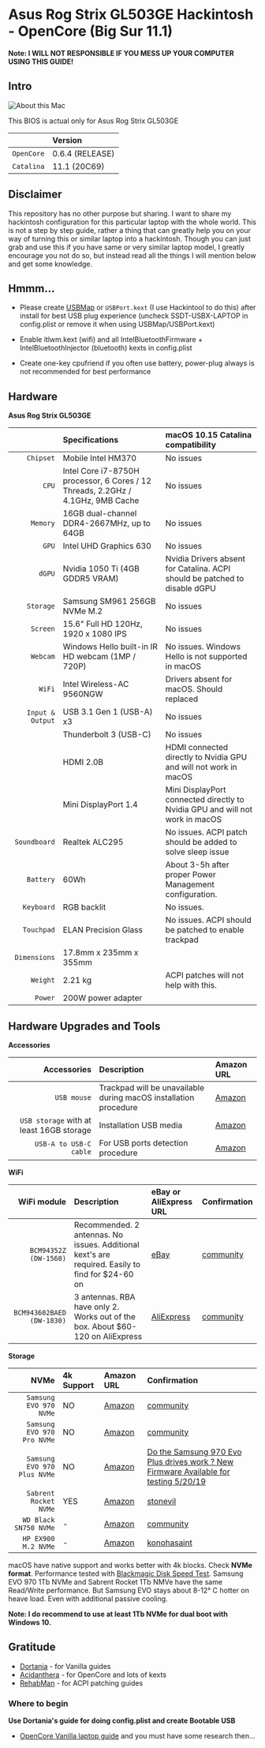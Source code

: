 # Asus Rog Strix GL503GE Hackintosh - OpenCore (Big Sur 11.1)
**Note: I WILL NOT RESPONSIBLE IF YOU MESS UP YOUR COMPUTER USING THIS GUIDE!**

Intro
---

![About this Mac](https://github.com/doanhmaple/Razer-Blade-15-Advanced-2018-Hackintosh/raw/master/images/About_Mac.png)

This BIOS is actual only for Asus Rog Strix GL503GE

| | Version |
| ---: | :--- |
| ``OpenCore`` | 0.6.4 (RELEASE) |
| ``Catalina`` | 11.1 (20C69) |

## Disclaimer
This repository has no other purpose but sharing.
I want to share my hackintosh configuration for this particular laptop with the whole world.
This is not a step by step guide, rather a thing that can greatly help you on your way of turning this or similar laptop into a hackintosh.
Though you can just grab and use this if you have same or very similar laptop model, I greatly encourage you not do so, but instead read all the things I will mention below and get some knowledge.

## Hmmm...

* Please create [USBMap](https://github.com/corpnewt/USBMap) or `USBPort.kext` (I use Hackintool to do this) after install for best USB plug experience (uncheck SSDT-USBX-LAPTOP in config.plist or remove it when using USBMap/USBPort.kext)

* Enable itlwm.kext (wifi) and all IntelBluetoothFirmware + IntelBluetoothInjector (bluetooth) kexts in config.plist


* Create one-key cpufriend if you often use battery, power-plug always is not recommended for best performance 


Hardware
---

**Asus Rog Strix GL503GE**

| | Specifications | macOS 10.15 Catalina compatibility |
| ---: | :--- | :--- |
| ``Chipset`` | Mobile Intel HM370 | No issues |
| ``CPU`` | Intel Core i7-8750H processor, 6 Cores / 12 Threads, 2.2GHz / 4.1GHz, 9MB Cache | No issues |
| ``Memory`` | 16GB dual-channel DDR4-2667MHz, up to 64GB | No issues |
| ``GPU`` | Intel UHD Graphics 630 | No issues |
| ``dGPU`` | Nvidia 1050 Ti (4GB GDDR5 VRAM) | Nvidia Drivers absent for Catalina. ACPI should be patched to disable dGPU |
| ``Storage`` | Samsung SM961 256GB NVMe M.2 | No issues  |
| ``Screen`` | 15.6" Full HD 120Hz, 1920 x 1080 IPS |  No issues |
| ``Webcam`` | Windows Hello built-in IR HD webcam (1MP / 720P) |  No issues. Windows Hello is not supported in macOS |
| ``WiFi`` | Intel Wireless-AC 9560NGW | Drivers absent for macOS. Should replaced |
| ``Input & Output`` | USB 3.1 Gen 1 (USB-A) x3 | No issues |
| | Thunderbolt 3 (USB-C) | No issues |
| | HDMI 2.0B | HDMI connected directly to Nvidia GPU and will not work in macOS |
| | Mini DisplayPort 1.4 | Mini DisplayPort connected directly to Nvidia GPU and will not work in macOS |
| ``Soundboard`` | Realtek ALC295 | No issues. ACPI patch should be added to solve sleep issue |
| ``Battery`` | 60Wh | About 3-5h after proper Power Management configuration. |
| ``Keyboard`` | RGB backlit | No issues. |
| ``Touchpad`` | ELAN Precision Glass | No issues. ACPI should be patched to enable trackpad |
| ``Dimensions`` | 17.8mm x 235mm x 355mm | |
| ``Weight`` | 2.21 kg | ACPI patches will not help with this. |
| ``Power`` | 200W power adapter | |

Hardware Upgrades and Tools
---

**Accessories**

| Accessories | Description | Amazon URL |
| ---: | :--- | :--- |
| ``USB mouse`` | Trackpad will be unavailable during macOS installation procedure | [Amazon](https://www.amazon.com/AmazonBasics-3-Button-Wired-Mouse-Black/dp/B005EJH6RW/ref=sr_1_3?keywords=amazon+basic+mouse&qid=1561714362&s=gateway&sr=8-3) |
| ``USB storage`` with at least 16GB storage | Installation USB media | [Amazon](https://www.amazon.com/gp/product/B076GXJJRD/ref=ppx_yo_dt_b_asin_title_o03_s00?ie=UTF8&psc=1) |
| ``USB-A to USB-C cable`` | For USB ports detection procedure | [Amazon](https://www.amazon.com/AmazonBasics-Type-C-Gen1-Female-Adapter/dp/B01GGKYXVE/ref=pd_hpb_a2a_sims_6/130-2479265-2893400?_encoding=UTF8&pd_rd_i=B01GGKYYT0&pd_rd_r=54b9f737-919c-11e9-b9d7-6915ce2a8dc3&pd_rd_w=j9bw6&pd_rd_wg=IVvh1&pf_rd_p=bfc589eb-d865-496f-a10b-5e00902c2113&pf_rd_r=G68JVK6HBAFKEDA75MYY&refRID=G68JVK6HBAFKEDA75MYY&th=1) |


**WiFi**

| WiFi module | Description | eBay or AliExpress URL | Confirmation |
| ---: | :--- | :--- | :--- |
| ``BCM94352Z (DW-1560)`` | Recommended. 2 antennas. No issues. Additional kext's are required. Easily to find for \$24-60 on | [eBay](https://www.ebay.com/sch/i.html?_from=R40&_nkw=BCM94352Z+DW-1560&_sacat=0&rt=nc&LH_BIN=1) | [community](https://osxlatitude.com/forums/topic/11138-inventory-of-supportedunsupported-wireless-cards-2-sierra-catalina/) |
| ``BCM943602BAED (DW-1830)`` | 3 antennas. RBA have only 2. Works out of the box. About \$60-120 on AliExpress | [AliExpress](https://www.aliexpress.com/wholesale?catId=0&initiative_id=SB_20190707194727&SearchText=BCM943602BAED+DW1830&switch_new_app=y) | [community](https://osxlatitude.com/forums/topic/11138-inventory-of-supportedunsupported-wireless-cards-2-sierra-catalina/) |

**Storage**

| NVMe | 4k Support | Amazon URL | Confirmation |
| ---: | :--- | :--- | :--- |
| ``Samsung EVO 970 NVMe`` | NO | [Amazon](https://www.amazon.com/gp/product/B07DB942BT/ref=ppx_yo_dt_b_asin_title_o02_s00?ie=UTF8&psc=1) | [community](https://www.tonymacx86.com) |
| ``Samsung EVO 970 Pro NVMe`` | NO | [Amazon](https://www.amazon.com/Samsung-PCI-Express-Solid-State-V-NAND/dp/B07DFJ3YQR/ref=sr_1_4?keywords=Samsung+970+EVO+Pro&qid=1560233808&s=electronics&sr=1-4) | [community](https://www.tonymacx86.com) |
| ``Samsung EVO 970 Plus NVMe`` | NO | [Amazon](https://www.amazon.com/Samsung-970-EVO-Plus-MZ-V7S1T0B/dp/B07MFZY2F2/ref=sr_1_3?keywords=Samsung+EVO+970+Plus+NVMe&qid=1561343834&s=gateway&sr=8-3) | [Do the Samsung 970 Evo Plus drives work ? New Firmware Available for testing 5/20/19](https://www.tonymacx86.com/threads/do-the-samsung-970-evo-plus-drives-work-new-firmware-available-for-testing-5-20-19.270757/page-13#post-1959914) |
| ``Sabrent Rocket NVMe`` | YES | [Amazon](https://www.amazon.com/gp/product/B07LGF54XR/ref=ppx_yo_dt_b_asin_title_o00_s00?ie=UTF8&psc=1) | [stonevil](https://www.tonymacx86.com/members/stonevil.254235/) |
| ``WD Black SN750 NVMe`` | - | [Amazon](https://www.amazon.com/BLACK-SN750-500GB-Internal-Gaming/dp/B07MQ468S8/ref=sxin_3_ac_d_rm?keywords=wd%2Bblack%2Bnvme&pd_rd_i=B07MH2P5ZD&pd_rd_r=0be71a8a-a79d-4ce3-ad47-102a5ee16a25&pd_rd_w=9ZCWD&pd_rd_wg=dlFxu&pf_rd_p=0bc35c17-1e0d-4808-b361-20ab11b00973&pf_rd_r=0CKT4MYE9A5QZ8AJYEVK&qid=1560233421&s=gateway&th=1) | [community](https://www.tonymacx86.com) |
| ``HP EX900 M.2 NVMe`` | - | [Amazon](https://www.amazon.com/HP-EX900-Internal-Solid-5Xm46Aa/dp/B07MFBNMF1/ref=sr_1_3?keywords=HP+EX900+NVME+1TB+drive&qid=1561283379&s=gateway&sr=8-3) | [konohasaint](https://www.tonymacx86.com/members/konohasaint.88998/) |


macOS have native support and works better with 4k blocks. Check **NVMe format**.
Performance tested with [Blackmagic Disk Speed Test](https://apps.apple.com/us/app/blackmagic-disk-speed-test/id425264550?mt=12). Samsung EVO 970 1Tb NVMe and Sabrent Rocket 1Tb NMVe have the same Read/Write performance. But Samsung EVO stays about 8-12° C hotter on heave load. Even with additional passive cooling.

**Note: I do recommend to use at least 1Tb NVMe for dual boot with Windows 10.**


## Gratitude

* [Dortania](https://dortania.github.io/) - for Vanilla guides
* [Acidanthera](https://github.com/acidanthera) - for OpenCore and lots of kexts
* [RehabMan](https://github.com/RehabMan) - for ACPI patching guides

### Where to begin

**Use Dortania's guide for doing config.plist and create Bootable USB**

* [OpenCore Vanilla laptop guide](https://dortania.github.io/OpenCore-Install-Guide)
and you must have some research then...
